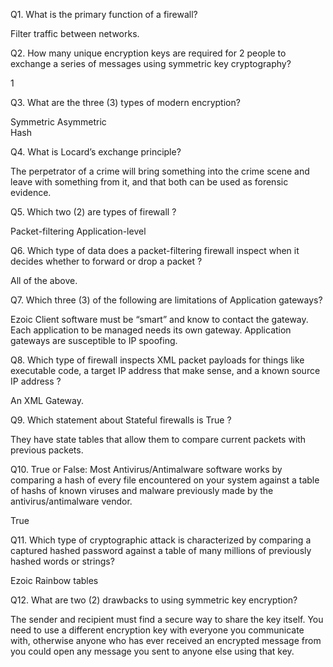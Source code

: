 Q1. What is the primary function of a firewall?

Filter traffic between networks.

Q2. How many unique encryption keys are required for 2 people to exchange a series of messages using symmetric key cryptography?

1

Q3. What are the three (3) types of modern encryption?

Symmetric
Asymmetric      
Hash

Q4. What is Locard’s exchange principle?

The perpetrator of a crime will bring something into the crime scene and leave with something from it, and that both can be used as forensic evidence.

Q5. Which two (2) are types of firewall ?

Packet-filtering
Application-level

Q6. Which type of data does a packet-filtering firewall inspect when it decides whether to forward or drop a packet ?

All of the above.

Q7. Which three (3) of the following are limitations of Application gateways?

Ezoic
Client software must be “smart” and know to contact the gateway.
Each application to be managed needs its own gateway.
Application gateways are susceptible to IP spoofing.

Q8. Which type of firewall inspects XML packet payloads for things like executable code, a target IP address that make sense, and a known source IP address ?

An XML Gateway.

Q9. Which statement about Stateful firewalls is True ?

They have state tables that allow them to compare current packets with previous packets.

Q10. True or False: Most Antivirus/Antimalware software works by comparing a hash of every file encountered on your system against a table of hashs of known viruses and malware previously made by the antivirus/antimalware vendor.

True

Q11. Which type of cryptographic attack is characterized by comparing a captured hashed password against a table of many millions of previously hashed words or strings?


Ezoic
Rainbow tables

Q12. What are two (2) drawbacks to using symmetric key encryption?

The sender and recipient must find a secure way to share the key itself.
You need to use a different encryption key with everyone you communicate with, otherwise anyone who has ever received an encrypted message from you could open any message you sent to anyone else using that key.
